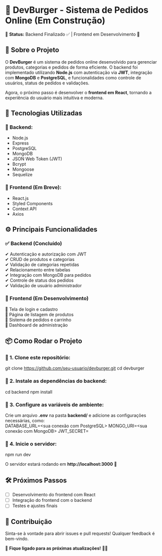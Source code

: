 # 📌 DevBurger - Sistema de Pedidos Online (Em Construção)

🚧 **Status:** Backend Finalizado ✅ | Frontend em Desenvolvimento 🚀  

## 📖 Sobre o Projeto   
O **DevBurger** é um sistema de pedidos online desenvolvido para gerenciar produtos, categorias e pedidos de forma eficiente. O backend foi implementado utilizando **Node.js** com autenticação via **JWT**, integração com **MongoDB** e **PostgreSQL**, e funcionalidades como controle de usuários, status de pedidos e validações.  

Agora, o próximo passo é desenvolver o **frontend em React**, tornando a experiência do usuário mais intuitiva e moderna.  

## 🚀 Tecnologias Utilizadas  

### 🔹 Backend:  
- Node.js  
- Express  
- PostgreSQL  
- MongoDB  
- JSON Web Token (JWT)  
- Bcrypt  
- Mongoose  
- Sequelize  

### 🔹 Frontend (Em Breve):  
- React.js  
- Styled Components  
- Context API  
- Axios  

## ⚙ Principais Funcionalidades  

### ✅ Backend (Concluído)  
✔ Autenticação e autorização com JWT  
✔ CRUD de produtos e categorias  
✔ Validação de categorias repetidas  
✔ Relacionamento entre tabelas  
✔ Integração com MongoDB para pedidos  
✔ Controle de status dos pedidos  
✔ Validação de usuário administrador  

### 🔄 Frontend (Em Desenvolvimento)  
🚀 Tela de login e cadastro  
🚀 Página de listagem de produtos  
🚀 Sistema de pedidos e carrinho  
🚀 Dashboard de administração  

## 📦 Como Rodar o Projeto  

### 🔹 1. Clone este repositório:  
git clone https://github.com/seu-usuario/devburger.git cd devburger

### 🔹 2. Instale as dependências do backend:  
cd backend npm install

### 🔹 3. Configure as variáveis de ambiente:  
Crie um arquivo **.env** na pasta **backend/** e adicione as configurações necessárias, como:  
DATABASE_URL=<sua conexão com PostgreSQL> MONGO_URI=<sua conexão com MongoDB> JWT_SECRET=<sua chave secreta JWT>

### 🔹 4. Inicie o servidor:  
npm run dev


O servidor estará rodando em **http://localhost:3000** 🚀  

## 🛠 Próximos Passos  
- [ ] Desenvolvimento do frontend com React  
- [ ] Integração do frontend com o backend  
- [ ] Testes e ajustes finais  

## 🤝 Contribuição  
Sinta-se à vontade para abrir issues e pull requests! Qualquer feedback é bem-vindo.  

📢 **Fique ligado para as próximas atualizações!** 🚀🔥  
